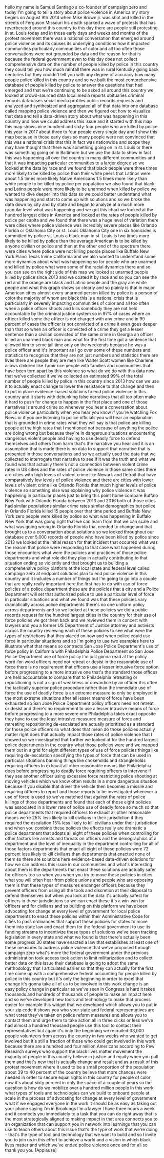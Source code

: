 
hello my name is Samuel Santiago a
co-founder of campaign zero and today
I&#39;m going to tell a story about police
violence in America my story begins on
August 9th 2014 when Mike Brown jr. was
shot and killed in the streets of
Ferguson Missouri his death sparked a
wave of protests that has reverberated
around this country to this day there
are people still protesting in st. Louis
today and in those early days and weeks
and months of the protest movement there
was a national conversation that emerged
around police violence and its causes
its underlying conditions how it
impacted communities particularly
communities of color and all too often
those conversations were not grounded by
data and the reason for that is because
the federal government even to this day
does not collect comprehensive data on
the number of people killed by police in
this country they could tell you how
much rainfall there was in rural
Kentucky going back centuries but they
couldn&#39;t tell you with any degree of
accuracy how many people police killed
in this country and so we built the most
comprehensive database of people killed
by police to answer the questions that
had emerged and that we&#39;re continuing to
be asked all around this country we
looked at crowd-sourced data local media
reports obituaries criminal records
databases social media profiles public
records requests and analyzed and
synthesized and aggregated all of that
data into one database called mapping
police violence and then we figured out
how to visualize that data and tell a
data-driven story about what was
happening in this country and how we
could address this issue and it started
with this map this map shows nine
hundred and sixty-four people who are
killed by police this year in 2017 about
three to four people every single day
and I show this map because in those
early days so many people were not
convinced that this was a national
crisis that this in fact was nationwide
and scope they may have thought that
there was something going on in st.
Louis or there was something going on in
Baltimore but we use the data to show
in fact this was happening all over the
country in many different communities
and that it was impacting particular
communities to a larger degree so we
looked at the data by race and we found
that black people were three times more
likely to be killed by police than their
white peers that Latinos were about 1.5
times more likely Native Americans 1.5
times more likely than white people to
be killed by police per population we
also found that black and Latino people
were more likely to be unarmed when
killed by police we wanted to dive
deeper into this data so we could better
understand what was happening and start
to come up with solutions and so we
broke the data down by city and by state
and began to analyze at a much more
granular level what was happening and we
got this chart we looked at the hundred
largest cities in America and looked at
the rates of people killed by police per
capita and we found that there was a
huge level of variation there were
cities where police violence was
incredibly severe places like Orlando
Florida or Oklahoma City or st. Louis
Oklahoma City one in six homicides is
committed by police st. Louis a black
man in st. Louis is two times more
likely to be killed by police than the
average American is to be killed by
anyone civilian or police and then at
the other end of the spectrum there were
cities where police were not killing
people places like Buffalo New York
Plano Texas
Irvine California and we also wanted to
understand some more dynamics about what
was happening so for people who are
unarmed and killed by police what were
some of the racial dynamics there and so
you can see on the right side of this
map we looked at unarmed people killed
by police since 2013 and we coated it by
race and so you can see the red and the
orange are black and Latino people and
the gray are white people and what this
graph shows so clearly and so plainly is
that in major American cities almost
every unarmed person killed by police is
a person of color the majority of whom
are black this is a national crisis that
is particularly in severely impacting
communities of color and all too often
when a police officer shoots and kills
somebody they are not held accountable
by the criminal justice system so in 97%
of cases where an officer killed some
the officer is not charged with any
crime and in 99 percent of cases the
officer is not convicted of a crime it
even goes deeper than that so when an
officer is convicted of a crime they get
a lesser sentence than a civilian
convicted of the same crime in Georgia
an officer killed an unarmed black man
and what for the first time got a
sentence that allowed him to serve jail
time only on the weekends because he was
a police officer and it&#39;s important as I
go over some of these numbers and
statistics to recognize that they are
not just numbers and statistics there
are lives there are people they are men
like Walter Scott women like Charlene
allows children like Tamir rice people
with families and communities that have
been torn apart by this violence so what
do we do with this data
now that we&#39;ve collected it we&#39;ve
collected an estimated 99% of the total
number of people killed by police in
this country since 2013 how can we use
it to actually enact change to lower the
resistance to that change and then to
put in place evidence-based solutions to
end police violence in this country and
it starts with debunking false
narratives that all too often make it
hard to push for change to happen in the
first place and one of those narratives
is around crime so whenever you hear a
conversation about police violence
particularly when you hear you know if
you&#39;re watching Fox News or if you are
listening to police officials you will
hear an explanation that is grounded in
crime rates what they will say is that
police are killing people at the high
rates that I mentioned not because of
anything the police are doing wrong but
because they&#39;re in dangerous situations
encountering dangerous violent people
and having to use deadly force to defend
themselves and others from harm that&#39;s
the narrative you hear and it is an
assumption that is made there is no data
to support that narrative that is
presented in those conversations and so
we actually used the data that we
collected to interrogate that narrative
to see if it was the truth and what we
found was that actually there&#39;s not a
connection between violent crime rates
in US cities and the rates of police
violence in those same cities there are
cities with high levels of violent crime
like Newark and Detroit that have
comparatively low levels of police
violence and there are cities with lower
levels of violent crime like Orlando
Florida that
much higher levels of police violence so
something else was explaining why police
violence it was happening in particular
places just to bring this point home
compare Buffalo New York with Orlando
Florida between 2013 and 2016 both of
those cities had similar populations
similar crime rates similar demographics
but police in Orlando Florida killed 15
people over that time period and Buffalo
New York zero people were killed by
police so what was happening in Buffalo
New York that was going right that we
can learn from that we can scale and
what was going wrong in Orlando Florida
that needed to change and that brought
us to a conversation about solutions so
we looked throughout our database over
5,000 records of people who have been
killed by police since 2013 we looked at
the initial reason for that incident
that occurred what was the reason that
police were responding to that case what
happened during those encounters what
were the policies and practices of those
police departments and what role did
they play in actually contributing to
that situation ending so violently and
that brought us to building a
comprehensive policy platform at the
local state and federal level called
campaign zero at endpoint solutions plan
to end police violence in this country
and it includes a number of things but
I&#39;m going to go into a couple that are
really really important here the first
has to do with use of force policies of
a police department these are the
policies that a city and a Police
Department will set that authorized
police to use a particular level of
force in particular situations and what
we found was that these policies vary
dramatically across police departments
there&#39;s no one uniform policy across
departments and so we looked at these
policies we did a public records request
for the hundred largest cities in the
country for their use of force policies
we got them back and we reviewed them in
concert with lawyers and you a former US
Department of Justice attorney and
activists across the country reviewing
each of these policies to see what were
the types of restrictions that they
placed on how and when police could use
force in particular situations and so
I&#39;m going to use two examples here to
illustrate what that means
so contracts San Jose Police
Department&#39;s use of force policy in
California with Philadelphia Police
Department so
San Jose Police Department use of force
policy I&#39;m just gonna read at the policy
word-for-word officers need not retreat
or desist in the reasonable use of force
there is no requirement that officers
use a lesser intrusive force option
before progressing to a more intrusive
one that&#39;s the standard those offices
are held accountable to compare that to
Philadelphia retreating or repositioning
is not a sign of weakness or cowardice
by an officer it is often the tactically
superior police procedure rather than
the immediate use of force the use of
deadly force is an extreme measure to
only be employed in the most extreme
situations after all lesser means of
force have been exhausted so San Jose
Police Department policy officers need
not retreat or desist and there&#39;s no
requirement to use a lesser intrusive
means of force before progressing to a
more severe one Philadelphia takes exact
opposite they have to use the least
intrusive measured measure of force and
retreating repositioning de-escalated
are actually prioritized as a standard
for those police officers so what does
that mean do those policies actually
matter right does that actually impact
those rates of police violence that I
showed so we investigated that further
we looked at for the hundred largest
police departments in the country what
those policies were and we mapped them
out in a grid for eight different types
of use of force policies things like
requiring de-escalation specifying the
types of force that can be used in
particular situations banning things
like chokeholds and strangleholds
requiring officers to exhaust all other
reasonable means like Philadelphia does
before progressing to deadly force
requiring officers to intervene if they
see another officer using excessive
force restricting police shooting at
moving vehicles which we know often
results in a more dangerous situation
because if you disable that driver the
vehicle then becomes a missile and
requiring officers to report and those
reports to be investigated whenever a
use of force is used so we&#39;ve matched
that against the rates of police
killings of those departments and found
that each of those eight policies was
associated in a lower rate of police
use of deadly force so much so that
police departments that required
officers to exhaust all other reasonable
means we&#39;re 25% less likely to kill
civilians in their jurisdiction if they
required the escalation 15% less likely
to kill civilians under their
jurisdiction and when you combine these
policies the effects really are dramatic
a police department that adopts all
eight of these policies when controlling
for other factors like arrests and
threats on officers and the demographics
of a department and the level of
inequality in the department controlling
for all of those factors departments
that enact all eight of these policies
were 72 percent less likely to kill
civilians than departments that enacted
none of them so there are solutions here
evidence-based data-driven solutions for
how we can address this issue in our
communities and what&#39;s interesting about
them is the departments that enact these
solutions are actually safer for
officers too so when you when you try to
move these policies in cities what you
will often hear from police unions and
people who are opposing them is that
these types of measures endanger
officers because they prevent officers
from using all the tools and discretion
at their disposal to defend themselves
but when you look at the data it&#39;s
actually safest for officers in these
jurisdictions so we can enact these it&#39;s
a win-win for officers and for civilians
and so building on this platform we have
been advocating for change at every
level of government for local police
departments to enact these policies
within their Administrative Code for
cities to pass ordinances that support
these policies for states to move them
into state law and enact them for the
federal government to use its funding
streams to incentivize these types of
solutions we&#39;ve been tracking
legislation in every state and what we
found is that there&#39;s actually been some
progress 30 states have enacted a law
that establishes at least one of these
measures to address police violence that
we&#39;ve proposed through campaign zero
what&#39;s more the federal government under
the previous administration took access
took action to limit militarization and
to collect better data on this issue
their database is going to adopt the
same methodology that I articulated
earlier so that they can actually for
the first time come up with a
comprehensive federal accounting for
people killed by police in this country
but it&#39;s only the beginning in order to
excel
that change it&#39;s gonna take all of us to
be involved in this work change is an
easy policy change in particular as
we&#39;ve seen in Congress is hard it takes
thousands and hundreds of thousands of
people to make an impact here and so
we&#39;ve developed new tools and technology
to make that process easier for example
this widget that we developed which
allows you to put in your zip code it
shows you who your state and federal
representatives are what votes they&#39;ve
taken on police reform measures and
allows you to contact them and urge them
to take action all in three clicks or
less we&#39;ve had almost a hundred thousand
people use this tool to contact their
representatives but again it&#39;s only the
beginning we recruited 33,000 people
volunteers from across the country in
two weeks who wanted to get involved but
it&#39;s still a fraction of those who could
get involved in this work because there
are a hundred and four million Americans
according to Pew Research surveys who
support the black lives matter movement
the majority of people in this country
believe in justice and equity when you
pull them and that&#39;s new that is
actually change and result and as a
result of this protest movement where it
used to be a small proportion of the
population about 39 to 40 percent of the
country believe that more chances were
needed in order to secure equal rights
in this country for people of color now
it&#39;s about sixty percent in only the
space of a couple of years so the
question is how do we mobilize over a
hundred million people in this work what
types of tools and technologies can we
build to onboard people at scale in the
process of advocating for change at
every level of government what if we
engaged everyone in the work it should
be as easy as taking out your phone
saying I&#39;m in Brookings I&#39;m a lawyer I
have three hours a week and it connects
you immediately to a task that you can
do right away that is the most
strategically aligned to making impact
in that area connects you to an
organization that can support you in
network into learnings that you can use
to teach others about this issue that&#39;s
the type of work that we&#39;re doing -
that&#39;s the type of tool and technology
that we want to build and so I invite
you to join us in this effort to achieve
a world and a vision in which black
lives matter and which we&#39;ve ended
police violence once and for all
so thank you
you
[Applause]
